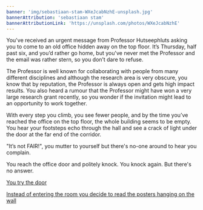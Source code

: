 ```yaml
---
banner: 'img/sebastiaan-stam-WXeJcabNzhE-unsplash.jpg'
bannerAttribution: 'sebastiaan stam'
bannerAttributionLink: 'https://unsplash.com/photos/WXeJcabNzhE'
---
```


You've received an urgent message from Professor Hutseephluts asking you to
come to an old office hidden away on the top floor. It’s Thursday, half past
six, and you’d rather go home, but you've never met the Professor and the email
was rather stern, so you don’t dare to refuse.

The Professor is well known for collaborating with people from many different
disciplines and although the research area is very obscure, you know that by
reputation, the Professor is always open and gets high impact results. You also
heard a rumour that the Professor might have won a very large research grant
recently, so you wonder if the invitation might lead to an opportunity to work
together.

With every step you climb, you see fewer people, and by the time you’ve reached
the office on the top floor, the whole building seems to be empty. You hear
your footsteps echo through the hall and see a crack of light under the door at
the far end of the corridor.

"It’s not FAIR!", you mutter to yourself but there's no-one around to hear you
complain.

You reach the office door and politely knock. You knock again. But there's no
answer.

[You try the door](/intro/stepping-into-the-office/)

[Instead of entering the room you decide to read the posters hanging on the wall](https://vu.nl/en/about-vu/more-about/stories)
